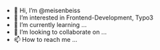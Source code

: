 - 👋 Hi, I’m @meisenbeiss
- 👀 I’m interested in Frontend-Development, Typo3
- 🌱 I’m currently learning ...
- 💞️ I’m looking to collaborate on ...
- 📫 How to reach me ...

<!---
meisenbeiss/meisenbeiss is a ✨ special ✨ repository because its `README.md` (this file) appears on your GitHub profile.
You can click the Preview link to take a look at your changes.
--->
